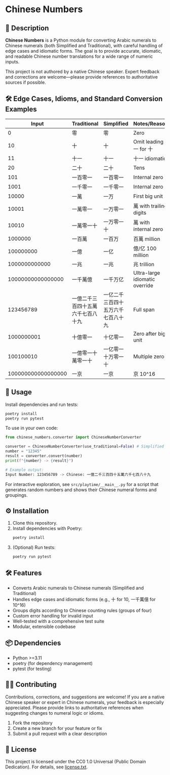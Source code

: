 
# Chinese Numbers

## 📝 Description

**Chinese Numbers** is a Python module for converting Arabic numerals to Chinese numerals (both Simplified and Traditional), with careful handling of edge cases and idiomatic forms. The goal is to provide accurate, idiomatic, and readable Chinese number translations for a wide range of numeric inputs.

This project is not authored by a native Chinese speaker. Expert feedback and corrections are welcome—please provide references to authoritative sources if possible.

## 🛠️ Edge Cases, Idioms, and Standard Conversion Examples

| Input              | Traditional                        | Simplified                         | Notes/Reason                   |
| ------------------ | ---------------------------------- | ---------------------------------- | ------------------------------ |
| 0                  | 零                                 | 零                                 | Zero                           |
| 10                 | 十                                 | 十                                 | Omit leading 一 for 十         |
| 11                 | 十一                               | 十一                               | 十一 idiomatic                 |
| 20                 | 二十                               | 二十                               | Tens                           |
| 101                | 一百零一                           | 一百零一                           | Internal zero                  |
| 1001               | 一千零一                           | 一千零一                           | Internal zero                  |
| 10000              | 一萬                               | 一万                               | First big unit                 |
| 10001              | 一萬零一                           | 一万零一                           | 萬 with trailing digits        |
| 10010              | 一萬零一十                         | 一万零一十                         | 萬 with internal zero          |
| 1000000            | 一百萬                             | 一百万                             | 百萬 million                   |
| 100000000          | 一億                               | 一亿                               | 億/亿 100 million              |
| 1000000000000      | 一兆                               | 一兆                               | 兆 trillion                    |
| 10000000000000000  | 一千萬億                           | 一千万亿                           | Ultra-large idiomatic override |
| 123456789          | 一億二千三百四十五萬六千七百八十九 | 一亿二千三百四十五万六千七百八十九 | Full span                      |
| 1000000001         | 十億零一                           | 十亿零一                           | Zero after big unit            |
| 100100010          | 一億零一十萬零一十                 | 一亿零一十万零一十                 | Multiple zeros                 |
| 100000000000000000 | 一京                               | 一京                               | 京 10^16                       |

## 🚀 Usage

Install dependencies and run tests:

```sh
poetry install
poetry run pytest
```

To use in your own code:

```python
from chinese_numbers.converter import ChineseNumberConverter

converter = ChineseNumberConverter(use_traditional=False) # Simplified by default
number = "12345"
result = converter.convert(number)
print(f"{number} -> {result}")
```

```sh
# Example output:
Input Number: 123456789 -> Chinese: 一億二千三百四十五萬六千七百八十九
```

For interactive exploration, see `src/playtime/__main__.py` for a script that generates random numbers and shows their Chinese numeral forms and groupings.

## ⚙️ Installation

1. Clone this repository.
2. Install dependencies with Poetry:
	```sh
	poetry install
	```
3. (Optional) Run tests:
	```sh
	poetry run pytest
	```

## 🛠️ Features

- Converts Arabic numerals to Chinese numerals (Simplified and Traditional)
- Handles edge cases and idiomatic forms (e.g., 十 for 10, 一千萬億 for 10^16)
- Groups digits according to Chinese counting rules (groups of four)
- Custom error handling for invalid input
- Well-tested with a comprehensive test suite
- Modular, extensible codebase

## 📦 Dependencies

- Python >=3.11
- poetry (for dependency management)
- pytest (for testing)

## 🧑‍💻 Contributing

Contributions, corrections, and suggestions are welcome! If you are a native Chinese speaker or expert in Chinese numerals, your feedback is especially appreciated. Please provide links to authoritative references when suggesting changes to numeral logic or idioms.

1. Fork the repository
2. Create a new branch for your feature or fix
3. Submit a pull request with a clear description

## 📄 License

This project is licensed under the CC0 1.0 Universal (Public Domain Dedication).
For details, see [license.txt](license.txt).
